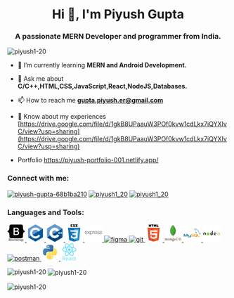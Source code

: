 <h1 align="center">Hi 👋, I'm Piyush Gupta</h1>
<h3 align="center">A passionate MERN Developer and programmer from India.</h3>

<p align="left"> <img src="https://komarev.com/ghpvc/?username=piyush1-20&label=Profile%20views&color=0e75b6&style=flat" alt="piyush1-20" /> </p>

- 🌱 I’m currently learning **MERN and Android Development.**

- 💬 Ask me about **C/C++,HTML,CSS,JavaScript,React,NodeJS,Databases.**

- 📫 How to reach me **gupta.piyush.er@gmail.com**

- 📄 Know about my experiences [https://drive.google.com/file/d/1gkB8UPaauW3POf0kvw1cdLkx7iQYXIvC/view?usp=sharing](https://drive.google.com/file/d/1gkB8UPaauW3POf0kvw1cdLkx7iQYXIvC/view?usp=sharing)
- Portfolio https://piyush-portfolio-001.netlify.app/

<h3 align="left">Connect with me:</h3>
<p align="left">
<a href="https://linkedin.com/in/piyush-gupta-68b1ba210" target="blank"><img align="center" src="https://raw.githubusercontent.com/rahuldkjain/github-profile-readme-generator/master/src/images/icons/Social/linked-in-alt.svg" alt="piyush-gupta-68b1ba210" height="30" width="40" /></a>
<a href="https://www.codechef.com/users/piyush1_20" target="blank"><img align="center" src="https://cdn.jsdelivr.net/npm/simple-icons@3.1.0/icons/codechef.svg" alt="piyush1_20" height="30" width="40" /></a>
<a href="https://www.leetcode.com/piyush1_20" target="blank"><img align="center" src="https://raw.githubusercontent.com/rahuldkjain/github-profile-readme-generator/master/src/images/icons/Social/leet-code.svg" alt="piyush1_20" height="30" width="40" /></a>
</p>

<h3 align="left">Languages and Tools:</h3>
<p align="left"> <a href="https://getbootstrap.com" target="_blank" rel="noreferrer"> <img src="https://raw.githubusercontent.com/devicons/devicon/master/icons/bootstrap/bootstrap-plain-wordmark.svg" alt="bootstrap" width="40" height="40"/> </a> <a href="https://www.cprogramming.com/" target="_blank" rel="noreferrer"> <img src="https://raw.githubusercontent.com/devicons/devicon/master/icons/c/c-original.svg" alt="c" width="40" height="40"/> </a> <a href="https://www.w3schools.com/cpp/" target="_blank" rel="noreferrer"> <img src="https://raw.githubusercontent.com/devicons/devicon/master/icons/cplusplus/cplusplus-original.svg" alt="cplusplus" width="40" height="40"/> </a> <a href="https://www.w3schools.com/css/" target="_blank" rel="noreferrer"> <img src="https://raw.githubusercontent.com/devicons/devicon/master/icons/css3/css3-original-wordmark.svg" alt="css3" width="40" height="40"/> </a> <a href="https://expressjs.com" target="_blank" rel="noreferrer"> <img src="https://raw.githubusercontent.com/devicons/devicon/master/icons/express/express-original-wordmark.svg" alt="express" width="40" height="40"/> </a> <a href="https://www.figma.com/" target="_blank" rel="noreferrer"> <img src="https://www.vectorlogo.zone/logos/figma/figma-icon.svg" alt="figma" width="40" height="40"/> </a> <a href="https://git-scm.com/" target="_blank" rel="noreferrer"> <img src="https://www.vectorlogo.zone/logos/git-scm/git-scm-icon.svg" alt="git" width="40" height="40"/> </a> <a href="https://www.w3.org/html/" target="_blank" rel="noreferrer"> <img src="https://raw.githubusercontent.com/devicons/devicon/master/icons/html5/html5-original-wordmark.svg" alt="html5" width="40" height="40"/> </a> <a href="https://www.mongodb.com/" target="_blank" rel="noreferrer"> <img src="https://raw.githubusercontent.com/devicons/devicon/master/icons/mongodb/mongodb-original-wordmark.svg" alt="mongodb" width="40" height="40"/> </a> <a href="https://www.mysql.com/" target="_blank" rel="noreferrer"> <img src="https://raw.githubusercontent.com/devicons/devicon/master/icons/mysql/mysql-original-wordmark.svg" alt="mysql" width="40" height="40"/> </a> <a href="https://nodejs.org" target="_blank" rel="noreferrer"> <img src="https://raw.githubusercontent.com/devicons/devicon/master/icons/nodejs/nodejs-original-wordmark.svg" alt="nodejs" width="40" height="40"/> </a> <a href="https://postman.com" target="_blank" rel="noreferrer"> <img src="https://www.vectorlogo.zone/logos/getpostman/getpostman-icon.svg" alt="postman" width="40" height="40"/> </a> <a href="https://www.python.org" target="_blank" rel="noreferrer"> <img src="https://raw.githubusercontent.com/devicons/devicon/master/icons/python/python-original.svg" alt="python" width="40" height="40"/> </a> <a href="https://reactjs.org/" target="_blank" rel="noreferrer"> <img src="https://raw.githubusercontent.com/devicons/devicon/master/icons/react/react-original-wordmark.svg" alt="react" width="40" height="40"/> </a> </p>

<p><img align="left" src="https://github-readme-stats.vercel.app/api/top-langs?username=piyush1-20&show_icons=true&locale=en&layout=compact" alt="piyush1-20" /></p>

<p>&nbsp;<img align="center" src="https://github-readme-stats.vercel.app/api?username=piyush1-20&show_icons=true&locale=en" alt="piyush1-20" /></p>

<p><img align="center" src="https://github-readme-streak-stats.herokuapp.com/?user=piyush1-20&" alt="piyush1-20" /></p>

